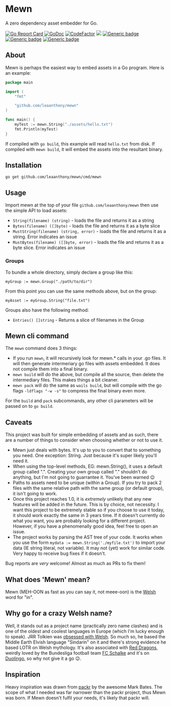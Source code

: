 # Mewn

A zero dependency asset embedder for Go.

[![Go Report Card](https://goreportcard.com/badge/github.com/leaanthony/mewn)](https://goreportcard.com/report/github.com/leaanthony/mewn) [![GoDoc](https://img.shields.io/badge/godoc-reference-blue.svg)](http://godoc.org/github.com/leaanthony/mewn) [![CodeFactor](https://www.codefactor.io/repository/github/leaanthony/mewn/badge)](https://www.codefactor.io/repository/github/leaanthony/mewn) ![](https://img.shields.io/bower/l/svg)
[![Generic badge](https://img.shields.io/badge/MacOS-Supported-Green.svg?style=flat)](https://github.com/leaanthony/mewn/)
[![Generic badge](https://img.shields.io/badge/Linux-Supported-Green.svg?style=flat)](https://github.com/leaanthony/mewn/)
[![Generic badge](https://img.shields.io/badge/Windows-Supported-Green.svg?style=flat)](https://github.com/leaanthony/mewn/)

## About

Mewn is perhaps the easiest way to embed assets in a Go program. Here is an example:

```Go
package main

import (
	"fmt"

	"github.com/leaanthony/mewn"
)

func main() {
	myTest := mewn.String("./assets/hello.txt")
	fmt.Println(myTest)
}
```

If compiled with `go build`, this example will read `hello.txt` from disk.
If compiled with `mewn build`, it will embed the assets into the resultant binary.

## Installation

`go get github.com/leaanthony/mewn/cmd/mewn`

## Usage

Import mewn at the top of your file `github.com/leaanthony/mewn` then use the simple API to load assets:

- `String(filename) (string)` - loads the file and returns it as a string
- `Bytes(filename) ([]byte)` - loads the file and returns it as a byte slice
- `MustString(filename) (string, error)` - loads the file and returns it as a string. Error indicates an issue
- `MustBytes(filename) ([]byte, error)` - loads the file and returns it as a byte slice. Error indicates an issue

### Groups

To bundle a whole directory, simply declare a group like this:

`myGroup := mewn.Group("./path/to/dir")`

From this point you can use the same methods above, but on the group:

`myAsset := myGroup.String("file.txt")`

Groups also have the following method:

  - `Entries() []string` - Returns a slice of filenames in the Group


## Mewn cli command

The `mewn` command does 3 things:

- If you run `mewn`, it will recursively look for mewn.\* calls in your .go files. It will then generate intermeriary go files with assets embedded. It does not compile them into a final binary.
- `mewn build` will do the above, but compile all the source, then delete the intermediary files. This makes things a bit cleaner.
- `mewn pack` will do the same as `wails build`, but will compile with the go flags `-ldflags "-w -s"` to compress the final binary even more.

For the `build` and `pack` subcommands, any other cli parameters will be passed on to `go build`.

## Caveats

This project was built for simple embedding of assets and as such, there are a number of things to consider when choosing whether or not to use it.

- Mewn just deals with bytes. It's up to you to convert that to something you need. One exception: String. Just because it's super likely you'll need it.
- When using the top-level methods, EG: mewn.String(), it uses a default group called ".". Creating your own group called "." shouldn't do anything, but I'm not going to guarrantee it. You've been warned 😉
- Paths to assets need to be unique (within a Group). If you try to pack 2 files with the same relative path with the same group (or default group), it isn't going to work. 
- Once this project reaches 1.0, it is _extremely_ unlikely that any new features will be added in the future. This is by choice, not necessity. I want this project to be extremely stable so if you choose to use it today, it should work exactly the same in 3 years time. If it doesn't currently do what you want, you are probably looking for a different project. However, if you have a phenomenally good idea, feel free to open an issue.
- The project works by parsing the AST tree of your code. It works when you use the form `mydata := mewn.String('./myfile.txt')` to import your data (IE string literal, not variable). It may not (yet) work for similar code. Very happy to receive bug fixes if it doesn't.

Bug reports are _very_ welcome! Almost as much as PRs to fix them!

## What does 'Mewn' mean?

Mewn (MEH-OON as fast as you can say it, not meee-oon) is the [Welsh](https://en.wikipedia.org/wiki/Welsh_language) word for "in".

## Why go for a crazy Welsh name?

Well, it stands out as a project name (practically zero name clashes) and is one of the oldest and coolest languages in Europe (which I'm lucky enough to speak). JRR Tolkien was [obsessed with Welsh](http://www.bbc.co.uk/guides/z2hthyc). So much so, he based the Middle Earth Elvish language "Sindarin" on it and there's strong evidence he based LOTR on Welsh mythology. It's also associated with [Red Dragons](https://en.wikipedia.org/wiki/Flag_of_Wales), weirdly loved by the Bundesliga football team [FC Schalke](https://twitter.com/s04_us) and it's on [Duolingo](https://www.duolingo.com/course/cy/en/Learn-Welsh), so why not give it a go 😉.

## Inspiration

Heavy inspiration was drawn from [packr](https://github.com/gobuffalo/packr) by the awesome Mark Bates. The scope of what I needed was far narrower than the packr project, thus Mewn was born. If Mewn doesn't fulfil your needs, it's likely that packr will.
